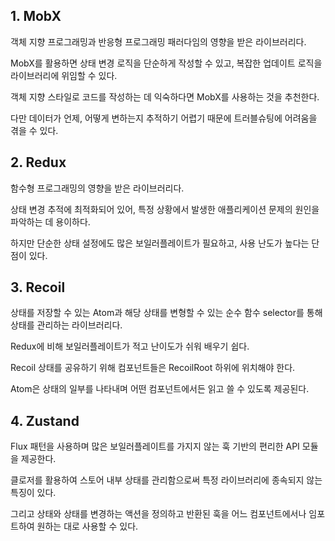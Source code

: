 ## 1. MobX

객체 지향 프로그래밍과 반응형 프로그래밍 패러다임의 영향을 받은 라이브러리다.

MobX를 활용하면 상태 변경 로직을 단순하게 작성할 수 있고, 복잡한 업데이트 로직을 라이브러리에 위임할 수 있다.

객체 지향 스타일로 코드를 작성하는 데 익숙하다면 MobX를 사용하는 것을 추천한다.

다만 데이터가 언제, 어떻게 변하는지 추적하기 어렵기 때문에 트러블슈팅에 어려움을 겪을 수 있다.

## 2. Redux

함수형 프로그래밍의 영향을 받은 라이브러리다.

상태 변경 추적에 최적화되어 있어, 특정 상황에서 발생한 애플리케이션 문제의 원인을 파악하는 데 용이하다.

하지만 단순한 상태 설정에도 많은 보일러플레이트가 필요하고, 사용 난도가 높다는 단점이 있다.

## 3. Recoil

상태를 저장할 수 있는 Atom과 해당 상태를 변형할 수 있는 순수 함수 selector를 통해 상태를 관리하는 라이브러리다.

Redux에 비해 보일러플레이트가 적고 난이도가 쉬워 배우기 쉽다.

Recoil 상태를 공유하기 위해 컴포넌트들은 RecoilRoot 하위에 위치해야 한다.

Atom은 상태의 일부를 나타내며 어떤 컴포넌트에서든 읽고 쓸 수 있도록 제공된다.

## 4. Zustand

Flux 패턴을 사용하며 많은 보일러플레이트를 가지지 않는 훅 기반의 편리한 API 모듈을 제공한다.

클로저를 활용하여 스토어 내부 상태를 관리함으로써 특정 라이브러리에 종속되지 않는 특징이 있다.

그리고 상태와 상태를 변경하는 액션을 정의하고 반환된 훅을 어느 컴포넌트에서나 임포트하여 원하는 대로 사용할 수 있다.
